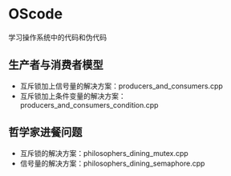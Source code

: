 # OScode
学习操作系统中的代码和伪代码

## 生产者与消费者模型
  * 互斥锁加上信号量的解决方案：producers_and_consumers.cpp
  * 互斥锁加上条件变量的解决方案：producers_and_consumers_condition.cpp

## 哲学家进餐问题
  * 互斥锁的解决方案：philosophers_dining_mutex.cpp
  * 信号量的解决方案：philosophers_dining_semaphore.cpp